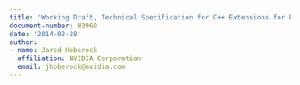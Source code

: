 ```yaml
---
title: 'Working Draft, Technical Specification for C++ Extensions for Parallelism'
document-number: N3960
date: '2014-02-28'
author:
- name: Jared Hoberock
  affiliation: NVIDIA Corporation
  email: jhoberock@nvidia.com
---
```


